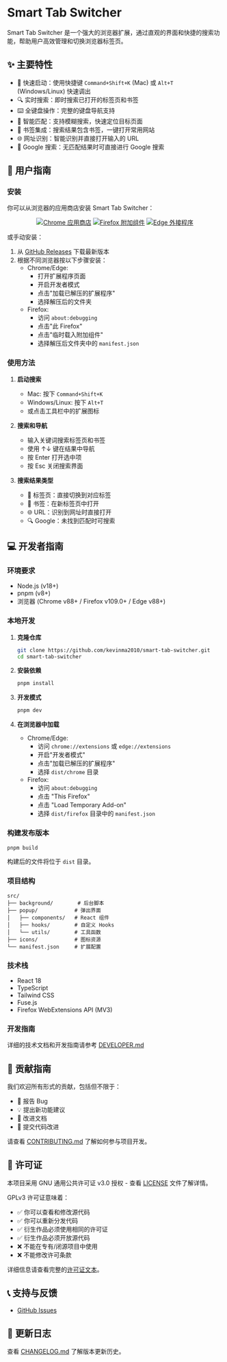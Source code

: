 # Smart Tab Switcher

Smart Tab Switcher 是一个强大的浏览器扩展，通过直观的界面和快捷的搜索功能，帮助用户高效管理和切换浏览器标签页。

## ✨ 主要特性

- 🚀 快速启动：使用快捷键 `Command+Shift+K` (Mac) 或 `Alt+T` (Windows/Linux) 快速调出
- 🔍 实时搜索：即时搜索已打开的标签页和书签
- ⌨️ 全键盘操作：完整的键盘导航支持
- 🎯 智能匹配：支持模糊搜索，快速定位目标页面
- 🔖 书签集成：搜索结果包含书签，一键打开常用网站
- 🌐 网址识别：智能识别并直接打开输入的 URL
- 🔄 Google 搜索：无匹配结果时可直接进行 Google 搜索

## 📖 用户指南

### 安装

你可以从浏览器的应用商店安装 Smart Tab Switcher：

<div align="center">

[![Chrome 应用商店](https://img.shields.io/chrome-web-store/v/smart-tab-switcher?label=Chrome&style=for-the-badge&logo=google-chrome&logoColor=white)](https://chromewebstore.google.com/detail/jjjkdlhleiedpjijkfofahkjfoehamok)
[![Firefox 附加组件](https://img.shields.io/amo/v/smart-tab-switcher?label=Firefox&style=for-the-badge&logo=firefox&logoColor=white)](https://addons.mozilla.org/firefox/addon/smart-tab-switcher)
[![Edge 外接程序](https://img.shields.io/badge/Edge-v1.0.0-blue?style=for-the-badge&logo=microsoft-edge&logoColor=white)](https://microsoftedge.microsoft.com/addons/detail/smart-tab-switcher)

</div>

或手动安装：
1. 从 [GitHub Releases](https://github.com/kevinma2010/smart-tab-switcher/releases) 下载最新版本
2. 根据不同浏览器按以下步骤安装：
   - Chrome/Edge:
     * 打开扩展程序页面
     * 开启开发者模式
     * 点击"加载已解压的扩展程序"
     * 选择解压后的文件夹
   - Firefox:
     * 访问 `about:debugging`
     * 点击"此 Firefox"
     * 点击"临时载入附加组件"
     * 选择解压后文件夹中的 `manifest.json`

### 使用方法

1. **启动搜索**
   - Mac: 按下 `Command+Shift+K`
   - Windows/Linux: 按下 `Alt+T`
   - 或点击工具栏中的扩展图标

2. **搜索和导航**
   - 输入关键词搜索标签页和书签
   - 使用 ↑↓ 键在结果中导航
   - 按 Enter 打开选中项
   - 按 Esc 关闭搜索界面

3. **搜索结果类型**
   - 📑 标签页：直接切换到对应标签
   - 🔖 书签：在新标签页中打开
   - 🌐 URL：识别到网址时直接打开
   - 🔍 Google：未找到匹配时可搜索

## 💻 开发者指南

### 环境要求

- Node.js (v18+)
- pnpm (v8+)
- 浏览器 (Chrome v88+ / Firefox v109.0+ / Edge v88+)

### 本地开发

1. **克隆仓库**
   ```bash
   git clone https://github.com/kevinma2010/smart-tab-switcher.git
   cd smart-tab-switcher
   ```

2. **安装依赖**
   ```bash
   pnpm install
   ```

3. **开发模式**
   ```bash
   pnpm dev
   ```

4. **在浏览器中加载**
   - Chrome/Edge:
     * 访问 `chrome://extensions` 或 `edge://extensions`
     * 开启"开发者模式"
     * 点击"加载已解压的扩展程序"
     * 选择 `dist/chrome` 目录
   - Firefox:
     * 访问 `about:debugging`
     * 点击 "This Firefox"
     * 点击 "Load Temporary Add-on"
     * 选择 `dist/firefox` 目录中的 `manifest.json`

### 构建发布版本

```bash
pnpm build
```

构建后的文件将位于 `dist` 目录。

### 项目结构

```
src/
├── background/        # 后台脚本
├── popup/            # 弹出界面
│   ├── components/   # React 组件
│   ├── hooks/        # 自定义 Hooks
│   └── utils/        # 工具函数
├── icons/            # 图标资源
└── manifest.json     # 扩展配置
```

### 技术栈

- React 18
- TypeScript
- Tailwind CSS
- Fuse.js
- Firefox WebExtensions API (MV3)

### 开发指南

详细的技术文档和开发指南请参考 [DEVELOPER.md](./DEVELOPER.md)

## 🤝 贡献指南

我们欢迎所有形式的贡献，包括但不限于：

- 🐛 报告 Bug
- 💡 提出新功能建议
- 📝 改进文档
- 🔧 提交代码改进

请查看 [CONTRIBUTING.md](./CONTRIBUTING.md) 了解如何参与项目开发。

## 📄 许可证

本项目采用 GNU 通用公共许可证 v3.0 授权 - 查看 [LICENSE](./LICENSE) 文件了解详情。

GPLv3 许可证意味着：
- ✅ 你可以查看和修改源代码
- ✅ 你可以重新分发代码
- ✅ 衍生作品必须使用相同的许可证
- ✅ 衍生作品必须开放源代码
- ❌ 不能在专有/闭源项目中使用
- ❌ 不能修改许可条款

详细信息请查看完整的[许可证文本](./LICENSE)。

## 📞 支持与反馈

- [GitHub Issues](https://github.com/kevinma2010/smart-tab-switcher/issues)

## 🔄 更新日志

查看 [CHANGELOG.md](./CHANGELOG.md) 了解版本更新历史。